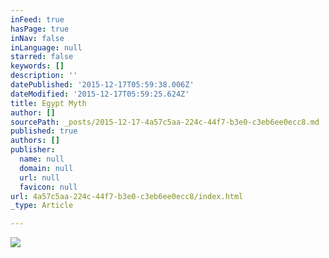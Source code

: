 ```yaml
---
inFeed: true
hasPage: true
inNav: false
inLanguage: null
starred: false
keywords: []
description: ''
datePublished: '2015-12-17T05:59:38.006Z'
dateModified: '2015-12-17T05:59:25.624Z'
title: Egypt Myth
author: []
sourcePath: _posts/2015-12-17-4a57c5aa-224c-44f7-b3e0-c3eb6ee0ecc8.md
published: true
authors: []
publisher:
  name: null
  domain: null
  url: null
  favicon: null
url: 4a57c5aa-224c-44f7-b3e0-c3eb6ee0ecc8/index.html
_type: Article

---
```

![](https://the-grid-user-content.s3-us-west-2.amazonaws.com/7ef04dbe-cc03-4781-a2f3-6d99413112e5.jpg)